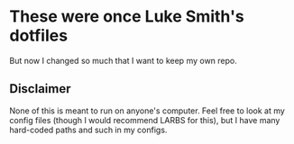 # These were once Luke Smith's dotfiles

But now I changed so much that I want to keep my own repo.

## Disclaimer

None of this is meant to run on anyone's computer. Feel free to look at my config files (though I would recommend LARBS for this), but I have many hard-coded paths and such in my configs.
